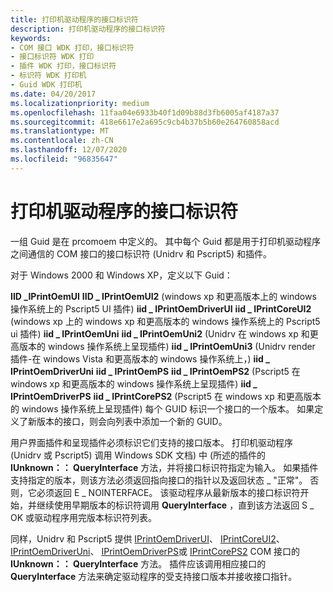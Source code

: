 ```yaml
---
title: 打印机驱动程序的接口标识符
description: 打印机驱动程序的接口标识符
keywords:
- COM 接口 WDK 打印，接口标识符
- 接口标识符 WDK 打印
- 插件 WDK 打印，接口标识符
- 标识符 WDK 打印机
- Guid WDK 打印机
ms.date: 04/20/2017
ms.localizationpriority: medium
ms.openlocfilehash: 11faa04e6933b40f1d09b88d3fb6005af4187a37
ms.sourcegitcommit: 418e6617e2a695c9cb4b37b5b60e264760858acd
ms.translationtype: MT
ms.contentlocale: zh-CN
ms.lasthandoff: 12/07/2020
ms.locfileid: "96835647"
---
```

# <a name="interface-identifiers-for-printer-drivers"></a>打印机驱动程序的接口标识符





一组 Guid 是在 prcomoem 中定义的。 其中每个 Guid 都是用于打印机驱动程序之间通信的 COM 接口的接口标识符 (Unidrv 和 Pscript5) 和插件。

对于 Windows 2000 和 Windows XP，定义以下 Guid：

**IID \_IPrintOemUI** 
 **IID \_ IPrintOemUI2** (windows xp 和更高版本上的 windows 操作系统上的 Pscript5 UI 插件) **iid \_ IPrintOemDriverUI** 
 **iid \_ IPrintCoreUI2** (windows xp 上的 windows xp 和更高版本的 windows 操作系统上的 Pscript5 ui 插件) **iid \_ IPrintOemUni** 
 **iid \_ IPrintOemUni2** (Unidrv 在 windows xp 和更高版本的 windows 操作系统上呈现插件) **iid \_ IPrintOemUni3** (Unidrv render 插件-在 windows Vista 和更高版本的 windows 操作系统上，) **iid \_ IPrintOemDriverUni** 
 **iid \_ IPrintOemPS** 
 **iid \_ IPrintOemPS2** (Pscript5 在 windows xp 和更高版本的 windows 操作系统上呈现插件) **iid \_ IPrintOemDriverPS** 
 **iid \_ IPrintCorePS2** (Pscript5 在 windows xp 和更高版本的 windows 操作系统上呈现插件) 每个 GUID 标识一个接口的一个版本。 如果定义了新版本的接口，则会向列表中添加一个新的 GUID。

用户界面插件和呈现插件必须标识它们支持的接口版本。 打印机驱动程序 (Unidrv 或 Pscript5) 调用 Windows SDK 文档) 中 (所述的插件的 **IUnknown：： QueryInterface** 方法，并将接口标识符指定为输入。 如果插件支持指定的版本，则该方法必须返回指向接口的指针以及返回状态 \_ "正常"。 否则，它必须返回 E \_ NOINTERFACE。 该驱动程序从最新版本的接口标识符开始，并继续使用早期版本的标识符调用 **QueryInterface** ，直到该方法返回 S \_ OK 或驱动程序用完版本标识符列表。

同样，Unidrv 和 Pscript5 提供 [IPrintOemDriverUI](iprintoemdriverui-com-interface.md)、 [IPrintCoreUI2](iprintcoreui2-com-interface.md)、 [IPrintOemDriverUni](iprintoemdriveruni-com-interface.md)、 [IPrintOemDriverPS](iprintoemdriverps-com-interface.md)或 [IPrintCorePS2](iprintcoreps2-com-interface.md) COM 接口的 **IUnknown：： QueryInterface** 方法。 插件应该调用相应接口的 **QueryInterface** 方法来确定驱动程序的受支持接口版本并接收接口指针。

 

 




